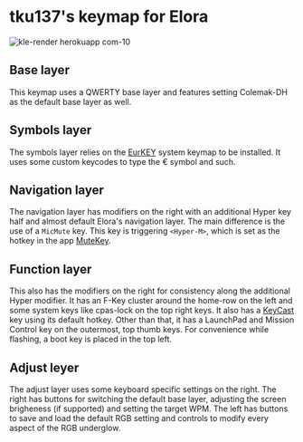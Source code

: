 # tku137's keymap for Elora

![kle-render herokuapp com-10](https://github.com/tku137/vial-qmk/assets/3052212/464a0765-b693-488f-acf9-3cda76b6f17e)

## Base layer

This keymap uses a QWERTY base layer and features setting Colemak-DH as the default base layer as well.

## Symbols layer

The symbols layer relies on the [EurKEY](https://eurkey.steffen.bruentjen.eu) system keymap to be installed. It uses some custom keycodes to type the € symbol and such.

## Navigation layer

The navigation layer has modifiers on the right with an additional Hyper key half and almost default Elora's navigation layer. The main difference is the use of a `MicMute` key. This key is triggering `<Hyper-M>`, which is set as the hotkey in the app [MuteKey](https://apps.apple.com/us/app/mutekey/id1509590766).

## Function layer

This also has the modifiers on the right for consistency along the additional Hyper modifier. It has an F-Key cluster around the home-row on the left and some system keys like cpas-lock on the top right keys. It also has a [KeyCast](https://github.com/keycastr/keycastr) key using its default hotkey. Other than that, it has a LaunchPad and Mission Control key on the outermost, top thumb keys. For convenience while flashing, a boot key is placed in the top left.

## Adjust leyer

The adjust layer uses some keyboard specific settings on the right. The right has buttons for switching the default base layer, adjusting the screen brigheness (if supported) and setting the target WPM. The left has buttons to save and load the default RGB setting and controls to modify every aspect of the RGB underglow.
